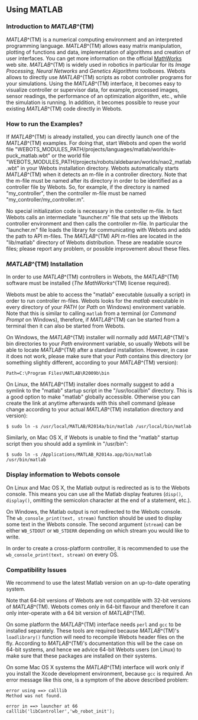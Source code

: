 ## Using MATLAB

### Introduction to *MATLAB*^(TM)

*MATLAB*^(TM) is a numerical computing environment and an interpreted
programming language. *MATLAB*^(TM) allows easy matrix manipulation, plotting of
functions and data, implementation of algorithms and creation of user
interfaces. You can get more information on the official
[MathWorks](http://www.mathworks.com) web site. *MATLAB*^(TM) is widely used in
robotics in particular for its *Image Processing, Neural Networks* and *Genetics
Algorithms* toolboxes. Webots allows to directly use *MATLAB*^(TM) scripts as
robot controller programs for your simulations. Using the *MATLAB*^(TM)
interface, it becomes easy to visualize controller or supervisor data, for
example, processed images, sensor readings, the performance of an optimization
algorithm, etc., while the simulation is running. In addition, it becomes
possible to reuse your existing *MATLAB*^(TM) code directly in Webots.

### How to run the Examples?

If *MATLAB*^(TM) is already installed, you can directly launch one of the
*MATLAB*^(TM) examples. For doing that, start Webots and open the world file
"WEBOTS\_MODULES\_PATH/projects/languages/matlab/worlds/e-puck\_matlab.wbt" or
the world file
"WEBOTS\_MODULES\_PATH/projects/robots/aldebaran/worlds/nao2\_matlab.wbt" in
your Webots installation directory. Webots automatically starts *MATLAB*^(TM)
when it detects an m-file in a controller directory. Note that the m-file must
be named after its directory in order to be identified as a controller file by
Webots. So, for example, if the directory is named "my\_controller", then the
controller m-file must be named "my\_controller/my\_controller.m".

No special initialization code is necessary in the controller m-file. In fact
Webots calls an intermediate "launcher.m" file that sets up the Webots
controller environment and then calls the controller m-file. In particular the
"launcher.m" file loads the library for communicating with Webots and adds the
path to API m-files. The *MATLAB*^(TM) API m-files are located in the
"lib/matlab" directory of Webots distribution. These are readable source files;
please report any problem, or possible improvement about these files.

### *MATLAB*^(TM) Installation

In order to use *MATLAB*^(TM) controllers in Webots, the *MATLAB*^(TM) software
must be installed (*The MathWorks*^(TM) license required).

Webots must be able to access the "matlab" executable (usually a script) in
order to run controller m-files. Webots looks for the *matlab* executable in
every directory of your *PATH* (or *Path* on Windows) environment variable. Note
that this is similar to calling `matlab` from a terminal (or *Command Prompt* on
Windows), therefore, if *MATLAB*^(TM) can be started from a terminal then it can
also be started from Webots.

On Windows, the *MATLAB*^(TM) installer will normally add *MATLAB*^(TM)'s bin
directories to your *Path* environment variable, so usually Webots will be able
to locate *MATLAB*^(TM) after a standard installation. However, in case it does
not work, please make sure that your *Path* contains this directory (or
something slightly different, according to your *MATLAB*^(TM) version):

```
Path=C:\Program Files\MATLAB\R2009b\bin
```

On Linux, the *MATLAB*^(TM) installer does normally suggest to add a symlink to
the "matlab" startup script in the "/usr/local/bin" directory. This is a good
option to make "matlab" globally accessible. Otherwise you can create the link
at anytime afterwards with this shell command (please change according to your
actual *MATLAB*^(TM) installation directory and version):

```
$ sudo ln -s /usr/local/MATLAB/R2014a/bin/matlab /usr/local/bin/matlab
```

Similarly, on Mac OS X, if Webots is unable to find the "matlab" startup script
then you should add a symlink in "/usr/bin":

```
$ sudo ln -s /Applications/MATLAB_R2014a.app/bin/matlab /usr/bin/matlab
```

### Display information to Webots console

On Linux and Mac OS X, the Matlab output is redirected as is to the Webots
console. This means you can use all the Matlab display features (`disp()`,
`display()`, omitting the semicolon character at the end of a statement, etc.).

On Windows, the Matlab output is not redirected to the Webots console. The
`wb_console_print(text, stream)` function should be used to display some text in
the Webots console. The second argument (`stream`) can be either `WB_STDOUT` or
`WB_STDERR` depending on which stream you would like to write.

In order to create a cross-platform controller, it is recommended to use the
`wb_console_print(text, stream)` on every OS.

### Compatibility Issues

We recommend to use the latest Matlab version on an up-to-date operating system.

Note that 64-bit versions of Webots are not compatible with 32-bit versions of
*MATLAB*^(TM). Webots comes only in 64-bit flavour and therefore it can only
inter-operate with a 64 bit version of *MATLAB*^(TM).

On some platform the *MATLAB*^(TM) interface needs `perl` and `gcc` to be
installed separately. These tools are required because *MATLAB*^(TM)'s
`loadlibrary()` function will need to recompile Webots header files on the fly.
According to *MATLAB*^(TM)'s documentation this will be the case on 64-bit
systems, and hence we advice 64-bit Webots users (on Linux) to make sure that
these packages are installed on their systems.

On some Mac OS X systems the *MATLAB*^(TM) interface will work only if you
install the Xcode development environment, because `gcc` is required. An error
message like this one, is a symptom of the above described problem:

```
error using ==> calllib
Method was not found.

error in ==> launcher at 66
calllib('libController','wb_robot_init');
```

